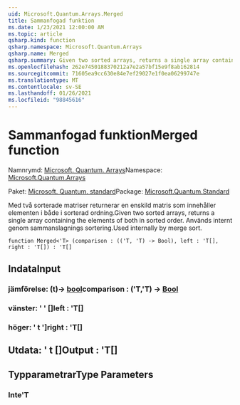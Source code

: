 ```yaml
---
uid: Microsoft.Quantum.Arrays.Merged
title: Sammanfogad funktion
ms.date: 1/23/2021 12:00:00 AM
ms.topic: article
qsharp.kind: function
qsharp.namespace: Microsoft.Quantum.Arrays
qsharp.name: Merged
qsharp.summary: Given two sorted arrays, returns a single array containing the elements of both in sorted order. Used internally by merge sort.
ms.openlocfilehash: 262e7450188370212a7e2a57bf15e9f8ab162814
ms.sourcegitcommit: 71605ea9cc630e84e7ef29027e1f0ea06299747e
ms.translationtype: MT
ms.contentlocale: sv-SE
ms.lasthandoff: 01/26/2021
ms.locfileid: "98845616"
---
```

# <a name="merged-function"></a><span data-ttu-id="52503-102">Sammanfogad funktion</span><span class="sxs-lookup"><span data-stu-id="52503-102">Merged function</span></span>

<span data-ttu-id="52503-103">Namnrymd: [Microsoft. Quantum. Arrays](xref:Microsoft.Quantum.Arrays)</span><span class="sxs-lookup"><span data-stu-id="52503-103">Namespace: [Microsoft.Quantum.Arrays](xref:Microsoft.Quantum.Arrays)</span></span>

<span data-ttu-id="52503-104">Paket: [Microsoft. Quantum. standard](https://nuget.org/packages/Microsoft.Quantum.Standard)</span><span class="sxs-lookup"><span data-stu-id="52503-104">Package: [Microsoft.Quantum.Standard](https://nuget.org/packages/Microsoft.Quantum.Standard)</span></span>


<span data-ttu-id="52503-105">Med två sorterade matriser returnerar en enskild matris som innehåller elementen i både i sorterad ordning.</span><span class="sxs-lookup"><span data-stu-id="52503-105">Given two sorted arrays, returns a single array containing the elements of both in sorted order.</span></span> <span data-ttu-id="52503-106">Används internt genom sammanslagnings sortering.</span><span class="sxs-lookup"><span data-stu-id="52503-106">Used internally by merge sort.</span></span>

```qsharp
function Merged<'T> (comparison : (('T, 'T) -> Bool), left : 'T[], right : 'T[]) : 'T[]
```


## <a name="input"></a><span data-ttu-id="52503-107">Indata</span><span class="sxs-lookup"><span data-stu-id="52503-107">Input</span></span>

### <a name="comparison--tt---bool"></a><span data-ttu-id="52503-108">jämförelse: (t)-> [bool](xref:microsoft.quantum.lang-ref.bool)</span><span class="sxs-lookup"><span data-stu-id="52503-108">comparison : ('T,'T) -> [Bool](xref:microsoft.quantum.lang-ref.bool)</span></span>




### <a name="left--t"></a><span data-ttu-id="52503-109">vänster: ' ' []</span><span class="sxs-lookup"><span data-stu-id="52503-109">left : 'T[]</span></span>




### <a name="right--t"></a><span data-ttu-id="52503-110">höger: ' t ']</span><span class="sxs-lookup"><span data-stu-id="52503-110">right : 'T[]</span></span>





## <a name="output--t"></a><span data-ttu-id="52503-111">Utdata: ' t []</span><span class="sxs-lookup"><span data-stu-id="52503-111">Output : 'T[]</span></span>



## <a name="type-parameters"></a><span data-ttu-id="52503-112">Typparametrar</span><span class="sxs-lookup"><span data-stu-id="52503-112">Type Parameters</span></span>

### <a name="t"></a><span data-ttu-id="52503-113">Inte</span><span class="sxs-lookup"><span data-stu-id="52503-113">'T</span></span>

